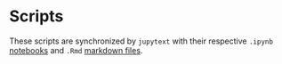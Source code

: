 # Scripts

These scripts are synchronized by `jupytext` with their respective `.ipynb` [notebooks](../notebooks/) and `.Rmd` [markdown files](../rmd/).
